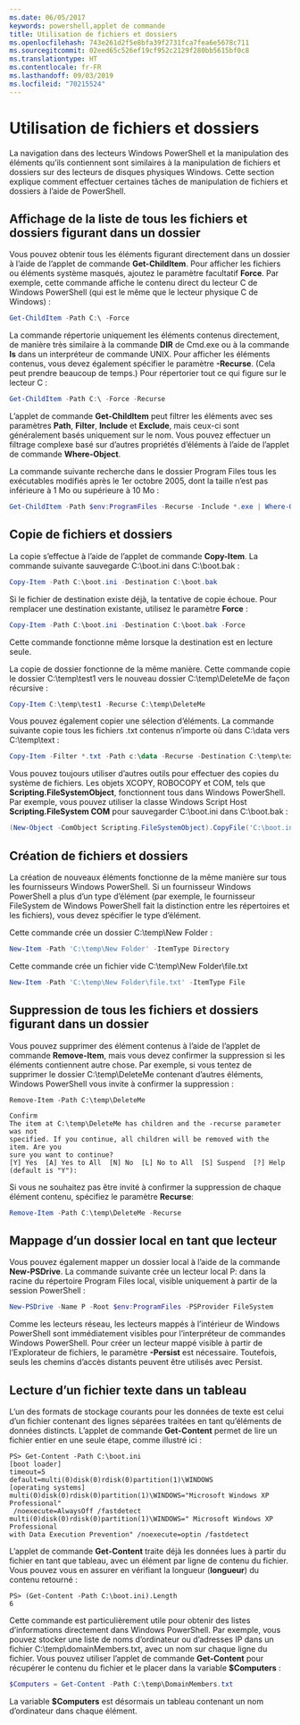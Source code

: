 ```yaml
---
ms.date: 06/05/2017
keywords: powershell,applet de commande
title: Utilisation de fichiers et dossiers
ms.openlocfilehash: 743e261d2f5e8bfa39f2731fca7fea6e5678c711
ms.sourcegitcommit: 02eed65c526ef19cf952c2129f280bb5615bf0c8
ms.translationtype: HT
ms.contentlocale: fr-FR
ms.lasthandoff: 09/03/2019
ms.locfileid: "70215524"
---
```

# <a name="working-with-files-and-folders"></a>Utilisation de fichiers et dossiers

La navigation dans des lecteurs Windows PowerShell et la manipulation des éléments qu’ils contiennent sont similaires à la manipulation de fichiers et dossiers sur des lecteurs de disques physiques Windows. Cette section explique comment effectuer certaines tâches de manipulation de fichiers et dossiers à l’aide de PowerShell.

## <a name="listing-all-the-files-and-folders-within-a-folder"></a>Affichage de la liste de tous les fichiers et dossiers figurant dans un dossier

Vous pouvez obtenir tous les éléments figurant directement dans un dossier à l’aide de l’applet de commande **Get-ChildItem**. Pour afficher les fichiers ou éléments système masqués, ajoutez le paramètre facultatif **Force**. Par exemple, cette commande affiche le contenu direct du lecteur C de Windows PowerShell (qui est le même que le lecteur physique C de Windows) :

```powershell
Get-ChildItem -Path C:\ -Force
```

La commande répertorie uniquement les éléments contenus directement, de manière très similaire à la commande **DIR** de Cmd.exe ou à la commande **ls** dans un interpréteur de commande UNIX. Pour afficher les éléments contenus, vous devez également spécifier le paramètre **-Recurse**. (Cela peut prendre beaucoup de temps.) Pour répertorier tout ce qui figure sur le lecteur C :

```powershell
Get-ChildItem -Path C:\ -Force -Recurse
```

L’applet de commande **Get-ChildItem** peut filtrer les éléments avec ses paramètres **Path**, **Filter**, **Include** et **Exclude**, mais ceux-ci sont généralement basés uniquement sur le nom. Vous pouvez effectuer un filtrage complexe basé sur d’autres propriétés d’éléments à l’aide de l’applet de commande **Where-Object**.

La commande suivante recherche dans le dossier Program Files tous les exécutables modifiés après le 1er octobre 2005, dont la taille n’est pas inférieure à 1 Mo ou supérieure à 10 Mo :

```powershell
Get-ChildItem -Path $env:ProgramFiles -Recurse -Include *.exe | Where-Object -FilterScript {($_.LastWriteTime -gt '2005-10-01') -and ($_.Length -ge 1mb) -and ($_.Length -le 10mb)}
```

## <a name="copying-files-and-folders"></a>Copie de fichiers et dossiers

La copie s’effectue à l’aide de l’applet de commande **Copy-Item**. La commande suivante sauvegarde C:\\boot.ini dans C:\\boot.bak :

```powershell
Copy-Item -Path C:\boot.ini -Destination C:\boot.bak
```

Si le fichier de destination existe déjà, la tentative de copie échoue. Pour remplacer une destination existante, utilisez le paramètre **Force** :

```powershell
Copy-Item -Path C:\boot.ini -Destination C:\boot.bak -Force
```

Cette commande fonctionne même lorsque la destination est en lecture seule.

La copie de dossier fonctionne de la même manière. Cette commande copie le dossier C:\\temp\\test1 vers le nouveau dossier C:\\temp\\DeleteMe de façon récursive :

```powershell
Copy-Item C:\temp\test1 -Recurse C:\temp\DeleteMe
```

Vous pouvez également copier une sélection d’éléments. La commande suivante copie tous les fichiers .txt contenus n’importe où dans C:\\data vers C:\\temp\\text :

```powershell
Copy-Item -Filter *.txt -Path c:\data -Recurse -Destination C:\temp\text
```

Vous pouvez toujours utiliser d’autres outils pour effectuer des copies du système de fichiers. Les objets XCOPY, ROBOCOPY et COM, tels que **Scripting.FileSystemObject**, fonctionnent tous dans Windows PowerShell. Par exemple, vous pouvez utiliser la classe Windows Script Host **Scripting.FileSystem COM** pour sauvegarder C:\\boot.ini dans C:\\boot.bak :

```powershell
(New-Object -ComObject Scripting.FileSystemObject).CopyFile('C:\boot.ini', 'C:\boot.bak')
```

## <a name="creating-files-and-folders"></a>Création de fichiers et dossiers

La création de nouveaux éléments fonctionne de la même manière sur tous les fournisseurs Windows PowerShell. Si un fournisseur Windows PowerShell a plus d’un type d’élément (par exemple, le fournisseur FileSystem de Windows PowerShell fait la distinction entre les répertoires et les fichiers), vous devez spécifier le type d’élément.

Cette commande crée un dossier C:\\temp\\New Folder :

```powershell
New-Item -Path 'C:\temp\New Folder' -ItemType Directory
```

Cette commande crée un fichier vide C:\\temp\\New Folder\\file.txt

```powershell
New-Item -Path 'C:\temp\New Folder\file.txt' -ItemType File
```

## <a name="removing-all-files-and-folders-within-a-folder"></a>Suppression de tous les fichiers et dossiers figurant dans un dossier

Vous pouvez supprimer des élément contenus à l’aide de l’applet de commande **Remove-Item**, mais vous devez confirmer la suppression si les éléments contiennent autre chose. Par exemple, si vous tentez de supprimer le dossier C:\\temp\\DeleteMe contenant d’autres éléments, Windows PowerShell vous invite à confirmer la suppression :

```
Remove-Item -Path C:\temp\DeleteMe

Confirm
The item at C:\temp\DeleteMe has children and the -recurse parameter was not
specified. If you continue, all children will be removed with the item. Are you
sure you want to continue?
[Y] Yes  [A] Yes to All  [N] No  [L] No to All  [S] Suspend  [?] Help
(default is "Y"):
```

Si vous ne souhaitez pas être invité à confirmer la suppression de chaque élément contenu, spécifiez le paramètre **Recurse**:

```powershell
Remove-Item -Path C:\temp\DeleteMe -Recurse
```

## <a name="mapping-a-local-folder-as-a-drive"></a>Mappage d’un dossier local en tant que lecteur

Vous pouvez également mapper un dossier local à l’aide de la commande **New-PSDrive**. La commande suivante crée un lecteur local P: dans la racine du répertoire Program Files local, visible uniquement à partir de la session PowerShell :

```powershell
New-PSDrive -Name P -Root $env:ProgramFiles -PSProvider FileSystem
```

Comme les lecteurs réseau, les lecteurs mappés à l’intérieur de Windows PowerShell sont immédiatement visibles pour l’interpréteur de commandes Windows PowerShell.
Pour créer un lecteur mappé visible à partir de l’Explorateur de fichiers, le paramètre **-Persist** est nécessaire. Toutefois, seuls les chemins d’accès distants peuvent être utilisés avec Persist.


## <a name="reading-a-text-file-into-an-array"></a>Lecture d’un fichier texte dans un tableau

L’un des formats de stockage courants pour les données de texte est celui d’un fichier contenant des lignes séparées traitées en tant qu’éléments de données distincts. L’applet de commande **Get-Content** permet de lire un fichier entier en une seule étape, comme illustré ici :

```
PS> Get-Content -Path C:\boot.ini
[boot loader]
timeout=5
default=multi(0)disk(0)rdisk(0)partition(1)\WINDOWS
[operating systems]
multi(0)disk(0)rdisk(0)partition(1)\WINDOWS="Microsoft Windows XP Professional"
 /noexecute=AlwaysOff /fastdetect
multi(0)disk(0)rdisk(0)partition(1)\WINDOWS=" Microsoft Windows XP Professional
with Data Execution Prevention" /noexecute=optin /fastdetect
```

L’applet de commande **Get-Content** traite déjà les données lues à partir du fichier en tant que tableau, avec un élément par ligne de contenu du fichier. Vous pouvez vous en assurer en vérifiant la longueur (**longueur**) du contenu retourné :

```
PS> (Get-Content -Path C:\boot.ini).Length
6
```

Cette commande est particulièrement utile pour obtenir des listes d’informations directement dans Windows PowerShell. Par exemple, vous pouvez stocker une liste de noms d’ordinateur ou d’adresses IP dans un fichier C:\\temp\\domainMembers.txt, avec un nom sur chaque ligne du fichier. Vous pouvez utiliser l’applet de commande **Get-Content** pour récupérer le contenu du fichier et le placer dans la variable **$Computers** :

```powershell
$Computers = Get-Content -Path C:\temp\DomainMembers.txt
```

La variable **$Computers** est désormais un tableau contenant un nom d’ordinateur dans chaque élément.

